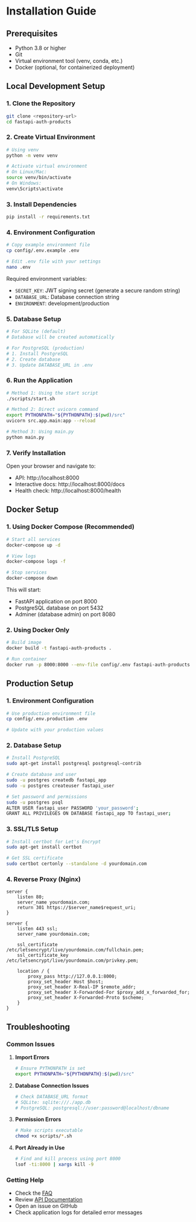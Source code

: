 # Installation Guide

## Prerequisites

- Python 3.8 or higher
- Git
- Virtual environment tool (venv, conda, etc.)
- Docker (optional, for containerized deployment)

## Local Development Setup

### 1. Clone the Repository

```bash
git clone <repository-url>
cd fastapi-auth-products
```

### 2. Create Virtual Environment

```bash
# Using venv
python -m venv venv

# Activate virtual environment
# On Linux/Mac:
source venv/bin/activate
# On Windows:
venv\Scripts\activate
```

### 3. Install Dependencies

```bash
pip install -r requirements.txt
```

### 4. Environment Configuration

```bash
# Copy example environment file
cp config/.env.example .env

# Edit .env file with your settings
nano .env
```

Required environment variables:
- `SECRET_KEY`: JWT signing secret (generate a secure random string)
- `DATABASE_URL`: Database connection string
- `ENVIRONMENT`: development/production

### 5. Database Setup

```bash
# For SQLite (default)
# Database will be created automatically

# For PostgreSQL (production)
# 1. Install PostgreSQL
# 2. Create database
# 3. Update DATABASE_URL in .env
```

### 6. Run the Application

```bash
# Method 1: Using the start script
./scripts/start.sh

# Method 2: Direct uvicorn command
export PYTHONPATH="${PYTHONPATH}:$(pwd)/src"
uvicorn src.app.main:app --reload

# Method 3: Using main.py
python main.py
```

### 7. Verify Installation

Open your browser and navigate to:
- API: http://localhost:8000
- Interactive docs: http://localhost:8000/docs
- Health check: http://localhost:8000/health

## Docker Setup

### 1. Using Docker Compose (Recommended)

```bash
# Start all services
docker-compose up -d

# View logs
docker-compose logs -f

# Stop services
docker-compose down
```

This will start:
- FastAPI application on port 8000
- PostgreSQL database on port 5432
- Adminer (database admin) on port 8080

### 2. Using Docker Only

```bash
# Build image
docker build -t fastapi-auth-products .

# Run container
docker run -p 8000:8000 --env-file config/.env fastapi-auth-products
```

## Production Setup

### 1. Environment Configuration

```bash
# Use production environment file
cp config/.env.production .env

# Update with your production values
```

### 2. Database Setup

```bash
# Install PostgreSQL
sudo apt-get install postgresql postgresql-contrib

# Create database and user
sudo -u postgres createdb fastapi_app
sudo -u postgres createuser fastapi_user

# Set password and permissions
sudo -u postgres psql
ALTER USER fastapi_user PASSWORD 'your_password';
GRANT ALL PRIVILEGES ON DATABASE fastapi_app TO fastapi_user;
```

### 3. SSL/TLS Setup

```bash
# Install certbot for Let's Encrypt
sudo apt-get install certbot

# Get SSL certificate
sudo certbot certonly --standalone -d yourdomain.com
```

### 4. Reverse Proxy (Nginx)

```nginx
server {
    listen 80;
    server_name yourdomain.com;
    return 301 https://$server_name$request_uri;
}

server {
    listen 443 ssl;
    server_name yourdomain.com;

    ssl_certificate /etc/letsencrypt/live/yourdomain.com/fullchain.pem;
    ssl_certificate_key /etc/letsencrypt/live/yourdomain.com/privkey.pem;

    location / {
        proxy_pass http://127.0.0.1:8000;
        proxy_set_header Host $host;
        proxy_set_header X-Real-IP $remote_addr;
        proxy_set_header X-Forwarded-For $proxy_add_x_forwarded_for;
        proxy_set_header X-Forwarded-Proto $scheme;
    }
}
```

## Troubleshooting

### Common Issues

1. **Import Errors**
   ```bash
   # Ensure PYTHONPATH is set
   export PYTHONPATH="${PYTHONPATH}:$(pwd)/src"
   ```

2. **Database Connection Issues**
   ```bash
   # Check DATABASE_URL format
   # SQLite: sqlite:///./app.db
   # PostgreSQL: postgresql://user:password@localhost/dbname
   ```

3. **Permission Errors**
   ```bash
   # Make scripts executable
   chmod +x scripts/*.sh
   ```

4. **Port Already in Use**
   ```bash
   # Find and kill process using port 8000
   lsof -ti:8000 | xargs kill -9
   ```

### Getting Help

- Check the [FAQ](./faq.md)
- Review [API Documentation](./api.md)
- Open an issue on GitHub
- Check application logs for detailed error messages